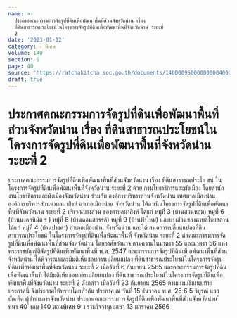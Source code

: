 ```yaml
---
name: >-
  ประกาศคณะกรรมการจัดรูปที่ดินเพื่อพัฒนาพื้นที่ส่วนจังหวัดน่าน เรื่อง
  ที่ดินสาธารณประโยชน์ในโครงการจัดรูปที่ดินเพื่อพัฒนาพื้นที่จังหวัดน่าน ระยะที่
  2
date: '2023-01-12'
category: ง พิเศษ
volume: 140
section: 9
page: 40
source: 'https://ratchakitcha.soc.go.th/documents/140D009S0000000004000.pdf'
draft: true
---
```


# ประกาศคณะกรรมการจัดรูปที่ดินเพื่อพัฒนาพื้นที่ส่วนจังหวัดน่าน เรื่อง ที่ดินสาธารณประโยชน์ในโครงการจัดรูปที่ดินเพื่อพัฒนาพื้นที่จังหวัดน่าน ระยะที่ 2

ประกาศคณะกรรมการจัดรูปที่ดินเพื่อพัฒนาพื้นที่ส่วนจังหวัดน่าน เรื่อง ที่ดินสาธารณประโย ชน์ ในโครงการจัดรูปที่ดินเพื่อพัฒนาพื้นที่จังหวัดน่าน ระยะที่ 2 ด้วย กรมโยธาธิการและผังเมือง โดยสานักงานโยธาธิการและผังเมืองจังหวัดน่าน ร่วมกับ องค์การบริหารส่วนจังหวัดน่าน เทศบาลเมืองน่าน องค์การบริหารส่วนตาบลผาสิงห์ อาเภอเมืองน่าน จังหวัดน่าน ได้ดาเนินโครงการจัดรูปที่ดินเพื่อพัฒนาพื้นที่จังหวัดน่าน ระยะที่ 2 บริเวณบางส่วน ของตาบลผาสิงห์ ได้แก่ หมู่ที่ 3 (บ้านสวนหอม) หมู่ที่ 6 (บ้านมงคลนิมิต ร ) หมู่ที่ 8 (บ้านดอนสวรรค์) หมู่ที่ 9 (บ้านฟ้าใหม่) และบางส่วนของตาบลไชยสถาน ได้แก่ หมู่ที่ 4 (บ้านปางค่า) อำเภอเมืองน่าน จังหวัดน่าน และได้เสนอการเปลี่ยนแปลงที่ดินสาธารณประโยชน์ ในโครงการจัดรูปที่ดินเพื่อพัฒนาพื้นที่ จังหวัดน่าน ระยะที่ 2 ต่อคณะกรรมการจัดรูปที่ดินเพื่อพัฒนาพื้นที่ส่วนจังหวัดน่าน โดยอาศัยอำนาจ ตามความในมาตรา 55 และมาตรา 56 แห่งพระราชบัญญัติจัดรูปที่ดินเพื่อพัฒนาพื้นที่ พ.ศ. 2547 คณะกรรมการจัดรูปที่ดินเพื่ อพัฒนาพื้นที่ส่วนจังหวัดน่าน ได้พิจารณาและมีมติเห็นชอบการเปลี่ยนแปลง ที่ดินสาธารณประโยชน์ในโครงการจัดรูปที่ดินเพื่อพัฒนาพื้นที่จังหวัดน่าน ระยะที่ 2 เมื่อวันที่ 6 กันยายน 2565 และคณะกรรมการจัดรูปที่ดินเพื่อพัฒนาพื้นที่ ได้มีมติเห็นชอบการเปลี่ยนแปลง ที่ดินสาธารณประโยชน์ในโครงการจัดรูปที่ดินเพื่อพัฒนาพื้นที่จังหวัดน่าน ระยะที่ 2 ดังกล่าว เมื่อวันที่ 23 กันยายน 2565 ตามแผนผังแนบท้ายประกาศนี้ จึงประกาศให้ทราบโดยทั่วกัน ประกาศ ณ วันที่ 15 ธันวาคม พ.ศ. 25 6 5 วิบูรณ์ แววบัณฑิต ผู้ว่าราชการจังหวัดน่าน ประธานคณะกรรมการจัดรูปที่ดินเพื่อพัฒนาพื้นที่ส่วนจังหวัดน่าน ้ หนา 40 ่ เลม 140 ตอนพิเศษ 9 ง ราชกิจจานุเบกษา 13 มกราคม 2566

